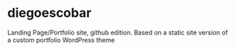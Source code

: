 # diegoescobar

Landing Page/Portfolio site, github edition. Based on a static site version of a custom portfolio WordPress theme 
